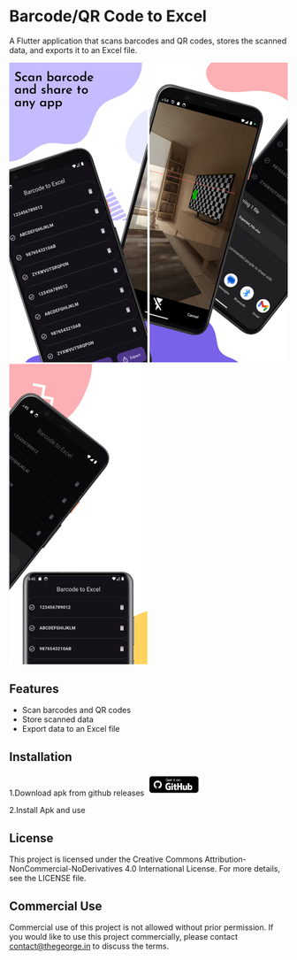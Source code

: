 # Barcode/QR Code to Excel

A Flutter application that scans barcodes and QR codes, stores the scanned data, and exports it to an Excel file.

<p float="left">
  <img src="https://github.com/geoseiden/barqr-to-excel/blob/main/assets/screenshot1.png?raw=true" width="250"/>
  <img src="https://github.com/geoseiden/barqr-to-excel/blob/main/assets/screenshot2.png?raw=true" width="250"/> 
  <img src="https://github.com/geoseiden/barqr-to-excel/blob/main/assets/screenshot3.png?raw=true" width="250"/>
</p>

## Features

- Scan barcodes and QR codes
- Store scanned data
- Export data to an Excel file

## Installation

1.Download apk from github releases
[<img src="https://github.com/geoseiden/barqr-to-excel/blob/main/assets/git.png?raw=true" width="100">](https://github.com/geoseiden/barqr-to-excel/releases/download/1.0/app-release.apk)

2.Install Apk and use

## License

This project is licensed under the Creative Commons Attribution-NonCommercial-NoDerivatives 4.0 International License. For more details, see the LICENSE file.

## Commercial Use

Commercial use of this project is not allowed without prior permission. If you would like to use this project commercially, please contact contact@thegeorge.in to discuss the terms.
